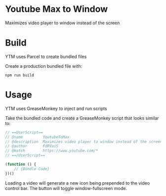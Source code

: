 # Youtube Max to Window

Maximizes video player to window instead of the screen

# Build

YTM uses Parcel to create bundled files

Create a production bundled file with:
```shell
npm run build
```

# Usage
YTM uses GreaseMonkey to inject and run scripts

Take the bundled code and create a GreaseMonkey script that looks similar to:
```Javascript
// ==UserScript==
// @name         YoutubeToMax
// @description  Maximizes video player to window instead of the screen
// @author       FöRVaiS
// @match        https://www.youtube.com/*
// ==/UserScript==

(function () {
    // {Bundle Code}
})()
```

Loading a video will generate a new icon being prepended to the video control bar.
The button will toggle window-fullscreen mode.
